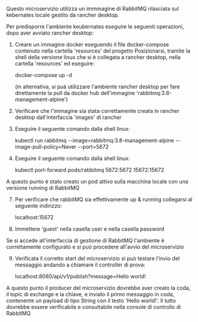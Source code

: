 Questo microservizio utilizza un immmagine di RabbitMQ rilasciata sul kebernates locale gestito da rancher desktop.

Per predisporre l'ambiente keubernates eseguire le seguenti operazioni, dopo aver avviato rancher desktop:

1) Creare un immagine docker eseguendo il file docker-compose contenuto nella cartella 'resources' del progetto
   Posizionarsi, tramite la shell della versione linux che si è collegata a rancher desktop, nella cartella 'resources' ed eseguire:

   docker-compose up -d

   (in alternativa, si puà utilizzare l'ambiente rancher desktop per fare direttamente la pull da docker hub dell'immagine 'rabbitmq:3.8-management-alpine')
   
3) Verificare che l'immagine sia stata correttamente creata in rancher desktop dall'interfaccia 'images' di rancher

4) Eseguire il seguente comando dalla shell linux:

   kubectl run rabbitmq --image=rabbitmq:3.8-management-alpine --image-pull-policy=Never --port=5672

6) Eseguire il seguente comando dalla shell linux:

   kubectl port-forward pods/rabbitmq 5672:5672 15672:15672

A questo punto è stato creato un pod attivo sulla macchina locale con una versione running di RabbitMQ

7) Per verificare che rabbitMQ sia effettivamente up & running collegarsi al seguente indirizzo:

   localhost:15672

8) Immettere 'guest' nella casella user e nella casella password

Se si accede all'interfaccia di gestione di RabbitMQ l'ambiente è correttamente configurato e si può procedere all'avvio del microservizio

9) Verificata il corretto start del microservizio si può testare l'invio del messaggio andando a chiamare il controller di prova:

   localhost:8080/api/v1/publish?message=Hello world!

A questo punto il producer del microservizio dovrebbe aver creato la coda, il topic di exchange e la chiave, e inviato il primo messaggio in coda, 
contenente un payload di tipo String con il testo 'Hello world!'. Il tutto dovrebbe essere verificabile e consultabile nella console di controllo 
di RabbitMQ
   
   
